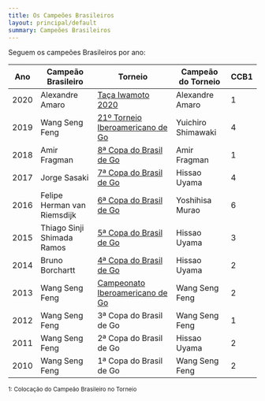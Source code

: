 ```yaml
---
title: Os Campeões Brasileiros
layout: principal/default
summary: Campeões Brasileiros
---
```

Seguem os campeões Brasileiros por ano:

|Ano |Campeão Brasileiro|Torneio|Campeão do Torneio|CCB1|
|--- |---               |---    |---               |--- |
|2020|Alexandre Amaro|[Taça Iwamoto 2020][20]|Alexandre Amaro|1|
|2019|Wang Seng Feng|[21º Torneio Iberoamericano de Go][19]|Yuichiro Shimawaki|4|
|2018|Amir Fragman|[8ª Copa do Brasil de Go][18]|Amir Fragman|1|
|2017|Jorge Sasaki|[7ª Copa do Brasil de Go][17]|Hissao Uyama|4|
|2016|Felipe Herman van Riemsdijk|[6ª Copa do Brasil de Go][16]|Yoshihisa Murao|6|
|2015|Thiago Sinji Shimada Ramos|[5ª Copa do Brasil de Go][15]|Hissao Uyama|3|
|2014|Bruno Borchartt|[4ª Copa do Brasil de Go][14]|Hissao Uyama|2|
|2013|Wang Seng Feng|[Campeonato Iberoamericano de Go][13]|Wang Seng Feng|2|
|2012|Wang Seng Feng|3ª Copa do Brasil de Go|Wang Seng Feng|1|
|2011|Wang Seng Feng|2ª Copa do Brasil de Go|Hissao Uyama|2|
|2010|Wang Seng Feng|1ª Copa do Brasil de Go|Wang Seng Feng|2|

[20]: https://chess-results.com/tnr510268.aspx?lan=10&art=1&rd=5&flag=30
[19]: http://chess-results.com/tnr476445.aspx?lan=10&art=1&rd=6&turdet=YES&flag=30
[18]: http://chess-results.com/tnr376363.aspx?lan=10&art=1&rd=5
[17]: http://chess-results.com/tnr292227.aspx?lan=10&art=1&rd=5&turdet=YES&flag=30
[16]: http://chess-results.com/tnr217411.aspx?lan=10&art=1&rd=5&flag=30
[15]: http://chess-results.com/tnr173758.aspx?lan=10&art=1&rd=5
[14]: http://chess-results.com/tnr113382.aspx?lan=10&art=1&rd=7&turdet=YES&flag=30
[13]: http://chess-results.com/tnr113382.aspx?lan=10&art=1&rd=7&turdet=YES&flag=30

<sub>1: Colocação do Campeão Brasileiro no Torneio</sub>
